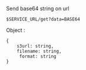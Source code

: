 Send base64 string on url  
```
$SERVICE_URL/get?data=BASE64
```

Object :

```
{
    s3url: string, 
    filename: string,
     format: string
}
```